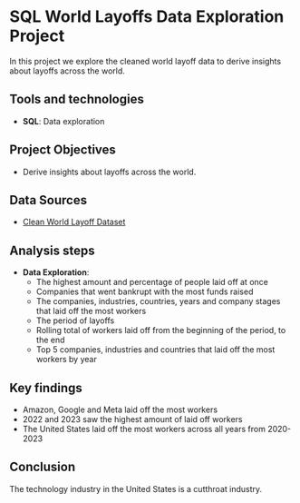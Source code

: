 # SQL World Layoffs Data Exploration Project
In this project we explore the cleaned world layoff data to derive insights about layoffs across the world.

## Tools and technologies
- **SQL**: Data exploration

## Project Objectives
- Derive insights about layoffs across the world.

## Data Sources
- [Clean World Layoff Dataset](clean_world_layoffs_dataset.csv)

## Analysis steps
- **Data Exploration**:
  - The highest amount and percentage of people laid off at once
  - Companies that went bankrupt with the most funds raised
  - The companies, industries, countries, years and company stages that laid off the most workers
  - The period of layoffs
  - Rolling total of workers laid off from the beginning of the period, to the end
  - Top 5 companies, industries and countries that laid off the most workers by year

## Key findings
- Amazon, Google and Meta laid off the most workers
- 2022 and 2023 saw the highest amount of laid off workers
- The United States laid off the most workers across all years from 2020-2023

## Conclusion
The technology industry in the United States is a cutthroat industry. 
